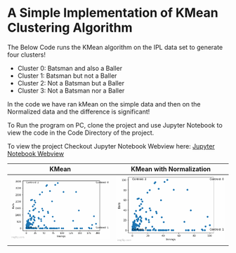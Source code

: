 # A Simple Implementation of KMean Clustering Algorithm

The Below Code runs the KMean algorithm on the IPL data set to generate four clusters!

- Cluster 0: Batsman and also a Baller
- Cluster 1: Batsman but not a Baller
- Cluster 2: Not a Batsman but a Baller
- Cluster 3: Not a Batsman nor a Baller

In the code we have ran kMean on the simple data and then on the Normalized data and the difference is significant!

To Run the program on PC, clone the project and use Jupyter Notebook to view the code in the Code Directory of the project.

To view the project Checkout Jupyter Notebook Webview here: [Jupyter Notebook Webview](https://suhaan-bhandary.github.io/KMean-Clusturing-Algorithm/)

KMean              |  KMean with Normalization
:-------------------------:|:-------------------------:
![KMean without Normalization](./assets/gifs/KMean_NotNormalized.gif)  |  ![KMean with Normalization](./assets/gifs/KMean_Normalized.gif)
